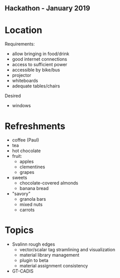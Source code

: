 Hackathon - January 2019
-------------------------

Location
========

Requirements:
* allow bringing in food/drink
* good internet connections
* access to sufficient power
* accessible by bike/bus
* projector
* whiteboards
* adequate tables/chairs

Desired
* windows

Refreshments
============

* coffee (Paul)
* tea
* hot chocolate
* fruit:
   - apples
   - clementines
   - grapes
* sweets
   - chocolate-covered almonds
   - banana bread
* "savory"
   - granola bars
   - mixed nuts
   - carrots


Topics
=======
* Svalinn rough edges
   - vector/scalar tag stramlining and visualization
   - material library management
   - plugin to beta
   - material assignment consistency
* GT-CADIS


